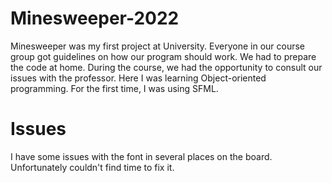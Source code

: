 # Minesweeper-2022

Minesweeper was my first project at University. Everyone in our course group got guidelines on how our program should work. We had to prepare the code at home. During the course, we had the opportunity to consult our issues with the professor. Here I was learning Object-oriented programming. For the first time, I was using SFML.  

# Issues

I have some issues with the font in several places on the board. Unfortunately couldn't find time to fix it. 
